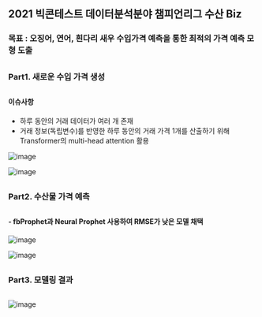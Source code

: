 ## 2021 빅콘테스트 데이터분석분야 챔피언리그 수산 Biz 

### 목표 : 오징어, 연어, 흰다리 새우 수입가격 예측을 통한 최적의 가격 예측 모형 도출

##
### Part1. 새로운 수입 가격 생성
##
#### 이슈사항
- 하루 동안의 거래 데이터가 여러 개 존재
- 거래 정보(독립변수)를 반영한 하루 동안의 거래 가격 1개를 산출하기 위해 Transformer의 multi-head attention 활용

![image](https://user-images.githubusercontent.com/60679596/147020781-86360397-3e0b-4260-84ce-95b11fedf3d4.png)

![image](https://user-images.githubusercontent.com/60679596/147020826-fa5b92c7-5596-45c7-add5-14b75a833140.png)


##
### Part2. 수산물 가격 예측
##
#### - fbProphet과 Neural Prophet 사용하여 RMSE가 낮은 모델 채택

![image](https://user-images.githubusercontent.com/60679596/147020998-22367c04-1115-4de2-80ad-49728fe0fbe8.png)

![image](https://user-images.githubusercontent.com/60679596/147021019-7b25d831-c0e9-4d43-a970-3d664a7e018f.png)

## 

### Part3. 모델링 결과 
##

![image](https://user-images.githubusercontent.com/60679596/147021356-3449e8a0-3ef9-4f36-b6ce-99a23e2cc76c.png)


